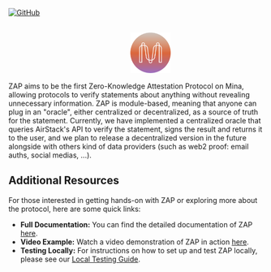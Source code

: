 <a name="readme-top"></a>
[![GitHub](https://img.shields.io/badge/github-%23121011.svg?style=for-the-badge&logo=github&logoColor=white)](https://github.com/julio4/zap)

<br />
<div align="center" display="flex" flex-direction="row" justify-content="center" align-items="center">
  <a href="https://minaprotocol.com/" style="margin-left: 55px">
    <img src="assets/mina-logo.png" alt="Mina Protocol" width="80" height="80">
  </a>
</div>

<p>
ZAP aims to be the first Zero-Knowledge Attestation Protocol on Mina, allowing protocols to verify statements about anything without revealing unnecessary information.
ZAP is module-based, meaning that anyone can plug in an "oracle", either centralized or decentralized, as a source of truth for the statement.
Currently, we have implemented a centralized oracle that queries AirStack's API to verify the statement, signs the result and returns it to the user, and we plan to release a decentralized version in the future alongside with others kind of data providers (such as web2 proof: email auths, social medias, ...).
</p>

## Additional Resources

For those interested in getting hands-on with ZAP or exploring more about the protocol, here are some quick links:

- **Full Documentation:** You can find the detailed documentation of ZAP [here](https://zap-docs.vercel.app/).
- **Video Example:** Watch a video demonstration of ZAP in action [here](https://zap-docs.vercel.app/guides/user).
- **Testing Locally:** For instructions on how to set up and test ZAP locally, please see our [Local Testing Guide](https://zap-docs.vercel.app/guides/localenv).
